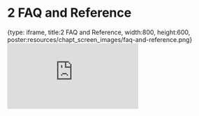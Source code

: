 # 2 FAQ and Reference
 
{type: iframe, title:2 FAQ and Reference, width:800, height:600, poster:resources/chapt_screen_images/faq-and-reference.png}
![](https://hutchdatascience.org/FH_Cromwell/no_toc/faq-and-reference.html)
 

 

